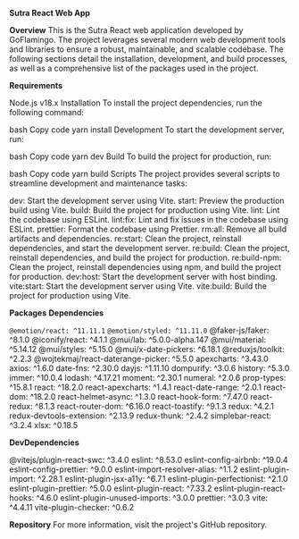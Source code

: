 **Sutra React Web App**

**Overview**
This is the Sutra React web application developed by GoFlamingo. The project leverages several modern web development tools and libraries to ensure a robust, maintainable, and scalable codebase. The following sections detail the installation, development, and build processes, as well as a comprehensive list of the packages used in the project.

**Requirements**

Node.js v18.x
Installation
To install the project dependencies, run the following command:

bash
Copy code
yarn install
Development
To start the development server, run:

bash
Copy code
yarn dev
Build
To build the project for production, run:

bash
Copy code
yarn build
Scripts
The project provides several scripts to streamline development and maintenance tasks:

dev: Start the development server using Vite.
start: Preview the production build using Vite.
build: Build the project for production using Vite.
lint: Lint the codebase using ESLint.
lint:fix: Lint and fix issues in the codebase using ESLint.
prettier: Format the codebase using Prettier.
rm:all: Remove all build artifacts and dependencies.
re:start: Clean the project, reinstall dependencies, and start the development server.
re:build: Clean the project, reinstall dependencies, and build the project for production.
re:build-npm: Clean the project, reinstall dependencies using npm, and build the project for production.
dev:host: Start the development server with host binding.
vite:start: Start the development server using Vite.
vite:build: Build the project for production using Vite.

**Packages**
**Dependencies**

`@emotion/react: ^11.11.1`
`@emotion/styled: ^11.11.0`
@faker-js/faker: ^8.1.0
@iconify/react: ^4.1.1
@mui/lab: ^5.0.0-alpha.147
@mui/material: ^5.14.12
@mui/styles: ^5.15.0
@mui/x-date-pickers: ^6.18.1
@reduxjs/toolkit: ^2.2.3
@wojtekmaj/react-daterange-picker: ^5.5.0
apexcharts: ^3.43.0
axios: ^1.6.0
date-fns: ^2.30.0
dayjs: ^1.11.10
dompurify: ^3.0.6
history: ^5.3.0
immer: ^10.0.4
lodash: ^4.17.21
moment: ^2.30.1
numeral: ^2.0.6
prop-types: ^15.8.1
react: ^18.2.0
react-apexcharts: ^1.4.1
react-date-range: ^2.0.1
react-dom: ^18.2.0
react-helmet-async: ^1.3.0
react-hook-form: ^7.47.0
react-redux: ^8.1.3
react-router-dom: ^6.16.0
react-toastify: ^9.1.3
redux: ^4.2.1
redux-devtools-extension: ^2.13.9
redux-thunk: ^2.4.2
simplebar-react: ^3.2.4
xlsx: ^0.18.5

**DevDependencies**

@vitejs/plugin-react-swc: ^3.4.0
eslint: ^8.53.0
eslint-config-airbnb: ^19.0.4
eslint-config-prettier: ^9.0.0
eslint-import-resolver-alias: ^1.1.2
eslint-plugin-import: ^2.28.1
eslint-plugin-jsx-a11y: ^6.7.1
eslint-plugin-perfectionist: ^2.1.0
eslint-plugin-prettier: ^5.0.0
eslint-plugin-react: ^7.33.2
eslint-plugin-react-hooks: ^4.6.0
eslint-plugin-unused-imports: ^3.0.0
prettier: ^3.0.3
vite: ^4.4.11
vite-plugin-checker: ^0.6.2


**Repository**
For more information, visit the project's GitHub repository.